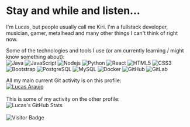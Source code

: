 <h1>Stay and while and listen...</h1>

I'm Lucas, but people usually call me Kiri.  I'm a fullstack developer, musician, gamer, metalhead and many other things I can't think of right now.

Some of the technologies and tools I use (or am currently learning / might know something about):
</br>
![Java](https://img.shields.io/badge/-Java-d15284?style=flat-square&logo=java)
![JavaScript](https://img.shields.io/badge/-JavaScript-6850cc?style=flat-square&logo=javascript)
![Nodejs](https://img.shields.io/badge/-Nodejs-052e19?style=flat-square&logo=Node.js)
![Python](https://img.shields.io/badge/-Python-162c30?style=flat-square&logo=Python)
![React](https://img.shields.io/badge/-React-c77620?style=flat-square&logo=react)
![HTML5](https://img.shields.io/badge/-HTML5-E34F26?style=flat-square&logo=html5&logoColor=white)
![CSS3](https://img.shields.io/badge/-CSS3-1572B6?style=flat-square&logo=css3)
![Bootstrap](https://img.shields.io/badge/-Bootstrap-563D7C?style=flat-square&logo=bootstrap)
![PostgreSQL](https://img.shields.io/badge/-PostgreSQL-336791?style=flat-square&logo=postgresql)
![MySQL](https://img.shields.io/badge/-MySQL-898396?style=flat-square&logo=mysql)
![Docker](https://img.shields.io/badge/-Docker-white?style=flat-square&logo=docker)
![GitHub](https://img.shields.io/badge/-GitHub-181717?style=flat-square&logo=github)
![GitLab](https://img.shields.io/badge/-GitLab-FCA121?style=flat-square&logo=gitlab)

All my main current Git activity is on this profile:
</br>
[![Lucas Araujo](https://img.shields.io/badge/-Lucas_Araujo's_Profile-4153d9?style=flat-square&logo=github)](https://github.com/lucas-araujo-develcode)
</br>
</br>
This is some of my activity on the other profile:
</br>
![Lucas's GitHub Stats](https://github-readme-stats.vercel.app/api?username=lucas-araujo-develcode&count_private=true&show_icons=true&theme=dark)
</br>
</br>
![Visitor Badge](https://visitor-badge.laobi.icu/badge?page_id=KiriLucas)
